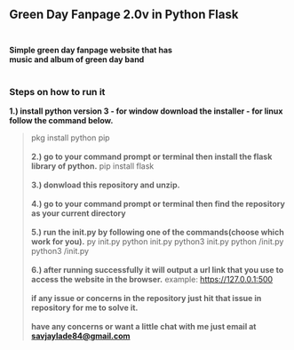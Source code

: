 ## Green Day Fanpage 2.0v in Python Flask</br></br>
**Simple green day fanpage website that has</br>music and album of green day band </br></br>**
### Steps on how to run it</br>
**1.) install python version 3 - for window download the installer - for linux follow the command below.**
> pkg install python pip
</br></br>
**2.) go to your command prompt or terminal then install the flask library of python.**
> pip install flask
</br></br>
**3.) donwload this repository and unzip.**
</br></br>
**4.) go to your command prompt or terminal then find the repository as your current directory**
</br></br>
**5.) run the init.py by following one of the commands(choose which work for you).**
> py init.py
> python init.py
> python3 init.py 
> python <file path>/init.py
> python3 <file path>/init.py
</br></br>
**6.) after running successfully it will output a url link that you use to access the website in the browser.**
> example: https://127.0.0.1:500
</br></br>
**if any issue or concerns in the repository just hit that issue in repository for me to solve it.**</br></br>
**have any concerns or want a little chat with me just email at savjaylade84@gmail.com**
